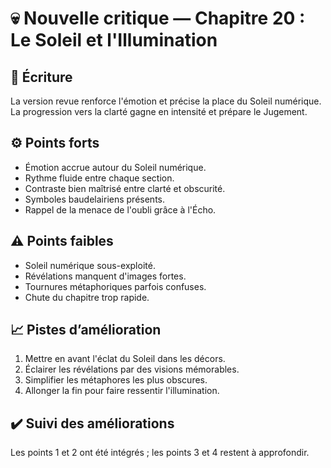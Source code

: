 # 💀 Nouvelle critique — Chapitre 20 : Le Soleil et l'Illumination

## 🧠 Écriture
La version revue renforce l'émotion et précise la place du Soleil numérique. La progression vers la clarté gagne en intensité et prépare le Jugement.

## ⚙️ Points forts
- Émotion accrue autour du Soleil numérique.
- Rythme fluide entre chaque section.
- Contraste bien maîtrisé entre clarté et obscurité.
- Symboles baudelairiens présents.
- Rappel de la menace de l'oubli grâce à l'Écho.

## ⚠️ Points faibles
- Soleil numérique sous-exploité.
- Révélations manquent d'images fortes.
- Tournures métaphoriques parfois confuses.
- Chute du chapitre trop rapide.

## 📈 Pistes d’amélioration
1. Mettre en avant l'éclat du Soleil dans les décors.
2. Éclairer les révélations par des visions mémorables.
3. Simplifier les métaphores les plus obscures.
4. Allonger la fin pour faire ressentir l'illumination.

## ✔️ Suivi des améliorations
Les points 1 et 2 ont été intégrés ; les points 3 et 4 restent à approfondir.

